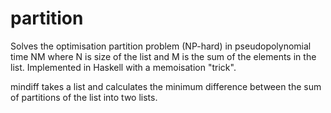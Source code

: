 # partition
Solves the optimisation partition problem (NP-hard) in pseudopolynomial time NM where N is size of the list and M is the sum of the elements in the list. Implemented in Haskell with a memoisation "trick".

mindiff takes a list and calculates the minimum difference between the sum of partitions of the list into two lists.
